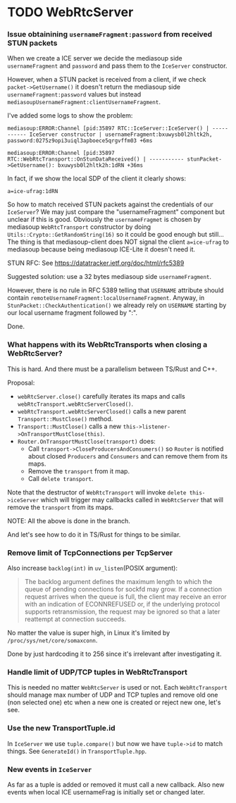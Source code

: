 # TODO WebRtcServer


### Issue obtainining `usernameFragment:password` from received STUN packets

When we create a ICE server we decide the mediasoup side `usernameFragment` and `password` and pass them to the `IceServer` constructor.

However, when a STUN packet is received from a client, if we check `packet->GetUsername()` it doesn't return the mediasoup side `usernameFragment:password` values but instead `mediasoupUsernameFragment:clientUsernameFragment`.

I've added some logs to show the problem:

```
mediasoup:ERROR:Channel [pid:35897 RTC::IceServer::IceServer() | ----------- IceServer constructor | usernameFragment:bxuwysb0l2hltk2h, password:0275z9opi3uiql3apboece5qrgvffm03 +6ms

mediasoup:ERROR:Channel [pid:35897 RTC::WebRtcTransport::OnStunDataReceived() | ----------- stunPacket->GetUsername(): bxuwysb0l2hltk2h:1dRN +36ms
````

In fact, if we show the local SDP of the client it clearly shows:

```
a=ice-ufrag:1dRN
```

So how to match received STUN packets against the credentials of our `IceServer`? We may just compare the "usernameFragment" component but unclear if this is good. Obviously the `usernameFragmet` is chosen by mediasoup `WebRtcTransport` constructor by doing `Utils::Crypto::GetRandomString(16)` so it could be good enough but still... The thing is that mediasoup-client does NOT signal the client `a=ice-ufrag` to mediasoup because being mediasoup ICE-Lite it doesn't need it.

STUN RFC: See https://datatracker.ietf.org/doc/html/rfc5389

Suggested solution: use a 32 bytes mediasoup side `usernameFragment`.

However, there is no rule in RFC 5389 telling that `USERNAME` attribute should contain `remoteUsernameFragment:localUsernameFragment`. Anyway, in `StunPacket::CheckAuthentication()` we already rely on `USERNAME` starting by our local username fragment followed by ":".

Done.


### What happens with its WebRtcTransports when closing a WebRtcServer?

This is hard. And there must be a parallelism between TS/Rust and C++.

Proposal:

* `webRtcServer.close()` carefully iterates its maps and calls `webRtcTransport.webRtcServerClosed()`.
* `webRtcTransport.webRtcServerClosed()` calls a new parent `Transport::MustClose()` method.
* `Transport::MustClose()` calls a new `this->listener->OnTransportMustClose(this)`.
* `Router.OnTransportMustClose(transport)` does:
	- Call `transport->CloseProducersAndConsumers()` so `Router` is notified about closed `Producers` and `Consumers` and can remove them from its maps.
	- Remove the `transport` from it map.
	- Call `delete transport`.
	
Note that the destructor of `WebRtcTransport` will invoke `delete this->iceServer` which will trigger may callbacks called in `WebRtcServer` that will remove the `transport` from its maps.

NOTE: All the above is done in the branch.

And let's see how to do it in TS/Rust for things to be similar.


### Remove limit of TcpConnections per TcpServer

Also increase `backlog(int)` in `uv_listen`(POSIX argument):


> The backlog argument defines the maximum length to which the
> queue of pending connections for sockfd may grow.  If a connection
> request arrives when the queue is full, the client may receive an
> error with an indication of ECONNREFUSED or, if the underlying 
> protocol supports retransmission, the request may be ignored so 
> that a later reattempt at connection succeeds.

No matter the value is super high, in Linux it's limited by `/proc/sys/net/core/somaxconn`.

Done by just hardcoding it to 256 since it's irrelevant after investigating it.


### Handle limit of UDP/TCP tuples in WebRtcTransport

This is needed no matter `WebRtcServer` is used or not. Each `WebRtcTransport` should manage max number of UDP and TCP tuples and remove old one (non selected one) etc when a new one is created or reject new one, let's see.


### Use the new TransportTuple.id

In `IceServer` we use `tuple.compare()` but now we have `tuple->id` to match things. See `GenerateId()` in `TransportTuple.hpp`.

### New events in `IceServer`

As far as a tuple is added or removed it must call a new callback. Also new events when local ICE usernameFrag is initially set or changed later.
